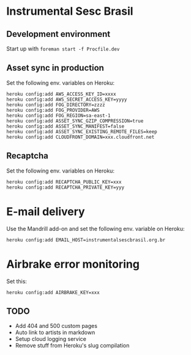 Instrumental Sesc Brasil
========================

## Development environment

Start up with `foreman start -f Procfile.dev`

## Asset sync in production

Set the following env. variables on Heroku:

```
heroku config:add AWS_ACCESS_KEY_ID=xxxx
heroku config:add AWS_SECRET_ACCESS_KEY=yyyy
heroku config:add FOG_DIRECTORY=zzzz
heroku config:add FOG_PROVIDER=AWS
heroku config:add FOG_REGION=sa-east-1
heroku config:add ASSET_SYNC_GZIP_COMPRESSION=true
heroku config:add ASSET_SYNC_MANIFEST=false
heroku config:add ASSET_SYNC_EXISTING_REMOTE_FILES=keep
heroku config:add CLOUDFRONT_DOMAIN=xxx.cloudfront.net
```

## Recaptcha

Set the following env. variables on Heroku:

```
heroku config:add RECAPTCHA_PUBLIC_KEY=xxx
heroku config:add RECAPTCHA_PRIVATE_KEY=yyy
```

# E-mail delivery

Use the Mandrill add-on and set the following env. variable on Heroku:

```
heroku config:add EMAIL_HOST=instrumentalsescbrasil.org.br
```

# Airbrake error monitoring

Set this:

```
heroku config:add AIRBRAKE_KEY=xxx
```

## TODO

- Add 404 and 500 custom pages
- Auto link to artists in markdown
- Setup cloud logging service
- Remove stuff from Heroku's slug compilation
